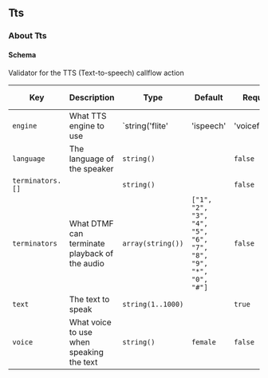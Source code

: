 ## Tts

### About Tts

#### Schema

Validator for the TTS (Text-to-speech) callflow action



Key | Description | Type | Default | Required | Support Level
--- | ----------- | ---- | ------- | -------- | -------------
`engine` | What TTS engine to use | `string('flite' | 'ispeech' | 'voicefabric')` |   | `false` |  
`language` | The language of the speaker | `string()` |   | `false` |  
`terminators.[]` |   | `string()` |   | `false` |  
`terminators` | What DTMF can terminate playback of the audio | `array(string())` | `["1", "2", "3", "4", "5", "6", "7", "8", "9", "*", "0", "#"]` | `false` |  
`text` | The text to speak | `string(1..1000)` |   | `true` |  
`voice` | What voice to use when speaking the text | `string()` | `female` | `false` |  



